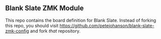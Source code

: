 ## Blank Slate ZMK Module

This repo contains the board definition for Blank Slate. Instead of forking this repo, 
you should visit https://github.com/petejohanson/blank-slate-zmk-config and fork *that*
repository.
